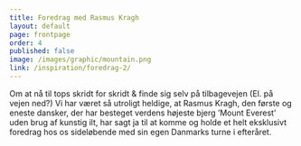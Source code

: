 ```yaml
---
title: Foredrag med Rasmus Kragh
layout: default
page: frontpage
order: 4
published: false
image: /images/graphic/mountain.png
link: /inspiration/foredrag-2/
---
```

Om at nå til tops skridt for skridt & finde sig selv på tilbagevejen (El. på vejen ned?)
Vi har været så utroligt heldige, at Rasmus Kragh, den første og eneste dansker, der har besteget verdens højeste bjerg ’Mount Everest’ uden brug af kunstig ilt, har sagt ja til at komme og holde et helt eksklusivt foredrag hos os sideløbende med sin egen Danmarks turne i efteråret.